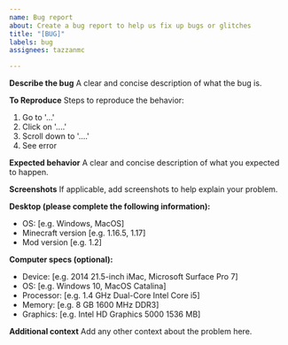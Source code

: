 ```yaml
---
name: Bug report
about: Create a bug report to help us fix up bugs or glitches
title: "[BUG]"
labels: bug
assignees: tazzanmc

---
```


**Describe the bug**
A clear and concise description of what the bug is.

**To Reproduce**
Steps to reproduce the behavior:
1. Go to '...'
2. Click on '....'
3. Scroll down to '....'
4. See error

**Expected behavior**
A clear and concise description of what you expected to happen.

**Screenshots**
If applicable, add screenshots to help explain your problem.

**Desktop (please complete the following information):**
 - OS: [e.g. Windows, MacOS]
 - Minecraft version [e.g. 1.16.5, 1.17]
 - Mod version [e.g. 1.2]

**Computer specs (optional):**
 - Device: [e.g. 2014 21.5-inch iMac, Microsoft Surface Pro 7]
 - OS: [e.g. Windows 10, MacOS Catalina]
 - Processor: [e.g. 1.4 GHz Dual-Core Intel Core i5]
 - Memory: [e.g. 8 GB 1600 MHz DDR3]
 - Graphics: [e.g. Intel HD Graphics 5000 1536 MB]

**Additional context**
Add any other context about the problem here.
